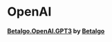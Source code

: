 # OpenAI

#### [Betalgo.OpenAI.GPT3](https://github.com/betalgo/openai) by [Betalgo](https://github.com/betalgo)
